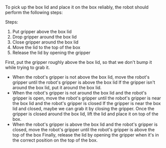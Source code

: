 To pick up the box lid and place it on the box reliably, the robot should perform the following steps:

Steps: 
1. Put gripper above the box lid 
2. Drop gripper around the box lid 
3. Close gripper around the box lid 
4. Move the lid to the top of the box 
5. Release the lid by opening the gripper

First, put the gripper roughly above the box lid, so that we don't bump it while trying to grab it.
- When the robot's gripper is not above the box lid, move the robot's gripper until the robot's gripper is above the box lid
If the gripper isn't around the box lid, put it around the box lid.
- When the robot's gripper is not around the box lid and the robot's gripper is open, move the robot's gripper until the robot's gripper is near the box lid and the robot's gripper is closed
If the gripper is near the box lid and closed, maybe we can grab it by closing the gripper. Once the gripper is closed around the box lid, lift the lid and place it on top of the box.
- When the robot's gripper is above the box lid and the robot's gripper is closed, move the robot's gripper until the robot's gripper is above the top of the box
Finally, release the lid by opening the gripper when it's in the correct position on the top of the box.